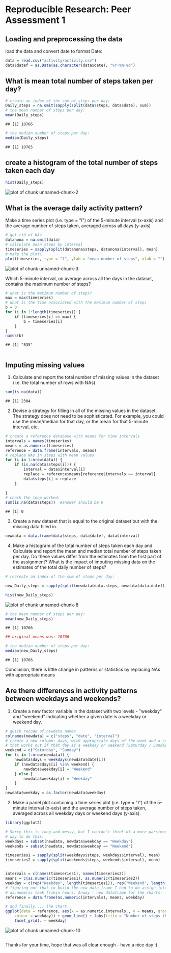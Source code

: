 # Reproducible Research: Peer Assessment 1

## Loading and preprocessing the data

load the data and convert date to format Date:

```r
data = read.csv("activity/activity.csv")
data$datef = as.Date(as.character(data$date), "%Y-%m-%d")
```


## What is mean total number of steps taken per day?



```r
# create an index of the sum of steps per day:
Daily_steps = na.omit(sapply(split(data$steps, data$date), sum))
# the mean number of steps per day:
mean(Daily_steps)
```

```
## [1] 10766
```

```r
# the median number of steps per day:
median(Daily_steps)
```

```
## [1] 10765
```


## create a histogram of the total number of steps taken each day

```r
hist(Daily_steps)
```

![plot of chunk unnamed-chunk-2](figure/unnamed-chunk-2.png) 


## What is the average daily activity pattern?

Make a time series plot (i.e. type = "l") of the 5-minute interval (x-axis)
and the average number of steps taken, averaged across all days (y-axis)


```r
# get rid of NAs
datanona = na.omit(data)
# calculate mean steps by interval
timeseries = sapply(split(datanona$steps, datanona$interval), mean)
# make the plot!
plot(timeseries, type = "l", ylab = "mean number of steps", xlab = "")
```

![plot of chunk unnamed-chunk-3](figure/unnamed-chunk-3.png) 


Which 5-minute interval, on average across all the days in the dataset,
contains the maximum number of steps?



```r
# what is the maximum number of steps?
max = max(timeseries)
# what is the time associated with the maximum number of steps
b = 0
for (i in 1:length(timeseries)) {
    if (timeseries[i] == max) {
        b = timeseries[i]
    }
}
names(b)
```

```
## [1] "835"
```

```r

```


## Imputing missing values

1. Calculate and report the total number of missing values in the dataset
(i.e. the total number of rows with NAs)



```r
sum(is.na(data))
```

```
## [1] 2304
```


2. Devise a strategy for filling in all of the missing values in the dataset. The strategy does not need to be sophisticated. For example, you could use
the mean/median for that day, or the mean for that 5-minute interval, etc.



```r
# create a reference database with means for time intervals
intervals = names(timeseries)
means = as.numeric(timeseries)
reference = data.frame(intervals, means)
# replace NAs in steps with mean values
for (i in 1:nrow(data)) {
    if (is.na(data$steps[i])) {
        interval = data$interval[i]
        replace = reference$means[reference$intervals == interval]
        data$steps[i] = replace
    }
    
}
# check the loop worked:
sum(is.na(data$steps))  #answer should be 0
```

```
## [1] 0
```



3. Create a new dataset that is equal to the original dataset but with the
missing data filled in.



```r
newdata = data.frame(data$steps, data$datef, data$interval)
```


4. Make a histogram of the total number of steps taken each day and Calculate
and report the mean and median total number of steps taken per day. Do
these values differ from the estimates from the first part of the assignment?
What is the impact of imputing missing data on the estimates of the total
daily number of steps?


```r
# recreate an index of the sum of steps per day:

new_Daily_steps = sapply(split(newdata$data.steps, newdata$data.datef), sum)

hist(new_Daily_steps)
```

![plot of chunk unnamed-chunk-8](figure/unnamed-chunk-8.png) 

```r
# the mean number of steps per day:
mean(new_Daily_steps)
```

```
## [1] 10766
```

```r
## original means was: 10766

# the median number of steps per day:
median(new_Daily_steps)
```

```
## [1] 10766
```

Conclusion, there is little change in patterns or statistics by replacing NAs with appropriate means

## Are there differences in activity patterns between weekdays and weekends?

1. Create a new factor variable in the dataset with two levels - "weekday"
and "weekend" indicating whether a given date is a weekday or weekend
day.

```r
# quick recode of newdata names
colnames(newdata) = c("steps", "date", "interval")
# create a new column: days, with appropriate days of the week and a column
# that works out if that day is a weekday or weekend (Saturday / Sunday)
weekend = c("Saturday", "Sunday")
for (i in 1:nrow(newdata)) {
    newdata$days = weekdays(newdata$date[i])
    if (newdata$days[i] %in% weekend) {
        newdata$weekday[i] = "Weekend"
    } else {
        newdata$weekday[i] = "Weekday"
    }
}
newdata$weekday = as.factor(newdata$weekday)
```


2. Make a panel plot containing a time series plot (i.e. type = "l") of the
5-minute interval (x-axis) and the average number of steps taken, averaged
across all weekday days or weekend days (y-axis). 




```r
library(ggplot2)

# Sorry this is long and messy, but I couldn't think of a more parsimonious
# way to do this.
weekdays = subset(newdata, newdata$weekday == "Weekday")
weekends = subset(newdata, newdata$weekday == "Weekend")

timeseries1 = sapply(split(weekdays$steps, weekdays$interval), mean)
timeseries2 = sapply(split(weekends$steps, weekends$interval), mean)


intervals = c(names(timeseries1), names(timeseries2))
means = c(as.numeric(timeseries1), as.numeric(timeseries2))
weekday = c(rep("Weekday", length(timeseries1)), rep("Weekend", length(timeseries2)))
# figuring out that to build the new data frame I had to do assign intervals
# as.numeric took frikin hours. Anway - new dataframe for the charts:
reference = data.frame(as.numeric(intervals), means, weekday)

# and finally.... the chart
ggplot(data = reference, aes(x = as.numeric.intervals., y = means, group = weekday, 
    colour = weekday)) + geom_line() + labs(title = "Number of steps through the day by weekday and weekend") + 
    facet_grid(. ~ weekday)
```

![plot of chunk unnamed-chunk-10](figure/unnamed-chunk-10.png) 

```r

```

Thanks for your time, hope that was all clear enough - have a nice day :)
